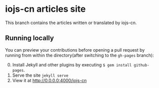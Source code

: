 iojs-cn articles site
=======
This branch contains the articles written or translated by iojs-cn.

Running locally
---------------
You can preview your contributions before opening a pull request by running from within the directory(after switching to the `gh-pages` branch):

0. Install Jekyll and other plugins by executing `$ gem install github-pages`.
0. Serve the site `jekyll serve`
0. View it at http://0.0.0.0:4000/iojs-cn
